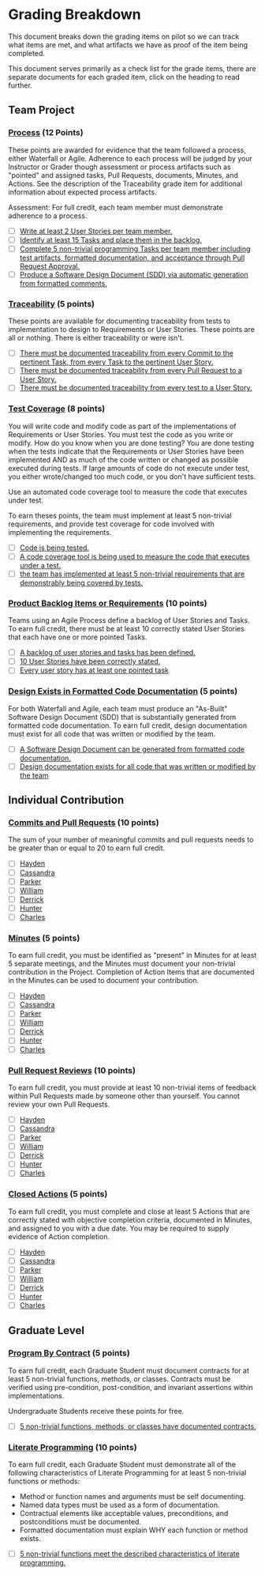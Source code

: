 # Grading Breakdown

This document breaks down the grading items on pilot so we can track what items are met, and what artifacts we have as proof of the item being completed.

This document serves primarily as a check list for the grade items, there are separate documents for each graded item, click on the heading to read further.

## Team Project

### [Process](./process.md) (12 Points)

These points are awarded for evidence that the team followed a process, either Waterfall or Agile. Adherence to each process will be judged by your Instructor or Grader though assessment or process artifacts such as "pointed" and assigned tasks, Pull Requests, documents, Minutes, and Actions. See the description of the Traceability grade item for additional information about expected process artifacts.

Assessment: For full credit, each team member must demonstrate adherence to a process.

- [ ] [Write at least 2 User Stories per team member.](./process.md#write-at-least-2-user-stories-per-team-member)
- [ ] [Identify at least 15 Tasks and place them in the backlog.](./process.md#identify-at-least-15-tasks-and-place-them-in-the-backlog)
- [ ] [Complete 5 non-trivial programming Tasks per team member including test artifacts, formatted documentation, and acceptance through Pull Request Approval.](./process.md#complete-5-non-trivial-programming-tasks-per-team-member-including-test-artifacts-formatted-documentation-and-acceptance-through-pull-request-approval)
- [ ] [Produce a Software Design Document (SDD) via automatic generation from formatted comments.](./process.md#produce-a-software-design-document-sdd-via-automatic-generation-from-formatted-comments)

### [Traceability](./traceability.md) (5 points)

These points are available for documenting traceability from tests to implementation to design to Requirements or User Stories. These points are all or nothing. There is either traceability or were isn't.

- [ ] [There must be documented traceability from every Commit to the pertinent Task, from every Task to the pertinent User Story.](./traceability.md#there-must-be-documented-traceability-from-every-commit-to-the-pertinent-task-from-every-task-to-the-pertinent-user-story)
- [ ] [There must be documented traceability from every Pull Request to a User Story.](./traceability.md#there-must-be-documented-traceability-from-every-pull-request-to-a-user-story)
- [ ] [There must be documented traceability from every test to a User Story.](./traceability.md#there-must-be-documented-traceability-from-every-test-to-a-user-story)

### [Test Coverage](./test_coverage.md) (8 points)

You will write code and modify code as part of the implementations of Requirements or User Stories. You must test the code as you write or modify. How do you know when you are done testing? You are done testing when the tests indicate that the Requirements or User Stories have been implemented AND as much of the code written or changed as possible executed during tests. If large amounts of code do not execute under test, you either wrote/changed too much code, or you don't have sufficient tests.

Use an automated code coverage tool to measure the code that executes under test.

To earn theses points, the team must implement at least 5 non-trivial requirements, and provide test coverage for code involved with implementing the requirements.

- [ ] [Code is being tested.](./test_coverage.md#code-is-being-tested)
- [ ] [A code coverage tool is being used to measure the code that executes under a test.](./test_coverage.md#a-code-coverage-tool-is-being-used-to-measure-the-code-that-executes-under-a-test)
- [ ] [the team has implemented at least 5 non-trivial requirements that are demonstrably being covered by tests.](./test_coverage.md#the-team-has-implemented-at-least-5-non-trivial-requirements-that-are-demonstrably-being-covered-by-tests)

### [Product Backlog Items or Requirements](./backlog.md) (10 points)

Teams using an Agile Process define a backlog of User Stories and Tasks. To earn full credit, there must be at least 10 correctly stated User Stories that each have one or more pointed Tasks.

- [ ] [A backlog of user stories and tasks has been defined.](./backlog.md#a-backlog-of-user-stories-and-tasks-has-been-defined)
- [ ] [10 User Stories have been correctly stated.](./backlog.md#10-user-stories-have-been-correctly-stated)
- [ ] [Every user story has at least one pointed task](./backlog.md#every-user-story-has-at-least-one-pointed-task)

### [Design Exists in Formatted Code Documentation](./design.md) (5 points)

For both Waterfall and Agile, each team must produce an "As-Built" Software Design Document (SDD) that is substantially generated from formatted code documentation. To earn full credit, design documentation must exist for all code that was written or modified by the team.

- [ ] [A Software Design Document can be generated from formatted code documentation.](./design.md#a-software-design-document-can-be-generated-from-formatted-code-documentation)
- [ ] [Design documentation exists for all code that was written or modified by the team](./design.md#design-documentation-exists-for-all-code-that-was-written-or-modified-by-the-team)

## Individual Contribution

### [Commits and Pull Requests](./pull_request.md) (10 points)

The sum of your number of meaningful commits and pull requests needs to be greater than or equal to 20 to earn full credit.

- [ ] [Hayden](./pull_request.md#hayden)
- [ ] [Cassandra](./pull_request.md#cassandra)
- [ ] [Parker](./pull_request.md#parker)
- [ ] [William](./pull_request.md#william)
- [ ] [Derrick](./pull_request.md#derrick)
- [ ] [Hunter](./pull_request.md#hunter)
- [ ] [Charles](./pull_request.md#charles)

### [Minutes](./minutes.md) (5 points)

To earn full credit, you must be identified as "present" in Minutes for at least 5 separate meetings, and the Minutes must document your non-trivial contribution in the Project. Completion of Action Items that are documented in the Minutes can be used to document your contribution.

- [ ] [Hayden](./pull_request.md#hayden)
- [ ] [Cassandra](./pull_request.md#cassandra)
- [ ] [Parker](./pull_request.md#parker)
- [ ] [William](./pull_request.md#william)
- [ ] [Derrick](./pull_request.md#derrick)
- [ ] [Hunter](./pull_request.md#hunter)
- [ ] [Charles](./pull_request.md#charles)

### [Pull Request Reviews](./reviews.md) (10 points)

To earn full credit, you must provide at least 10 non-trivial items of feedback within Pull Requests made by someone other than yourself. You cannot review your own Pull Requests.

- [ ] [Hayden](./pull_request.md#hayden)
- [ ] [Cassandra](./pull_request.md#cassandra)
- [ ] [Parker](./pull_request.md#parker)
- [ ] [William](./pull_request.md#william)
- [ ] [Derrick](./pull_request.md#derrick)
- [ ] [Hunter](./pull_request.md#hunter)
- [ ] [Charles](./pull_request.md#charles)

### [Closed Actions](./closed_actions.md) (5 points)

To earn full credit, you must complete and close at least 5 Actions that are correctly stated with objective completion criteria, documented in Minutes, and assigned to you with a due date. You may be required to supply evidence of Action completion.

- [ ] [Hayden](./pull_request.md#hayden)
- [ ] [Cassandra](./pull_request.md#cassandra)
- [ ] [Parker](./pull_request.md#parker)
- [ ] [William](./pull_request.md#william)
- [ ] [Derrick](./pull_request.md#derrick)
- [ ] [Hunter](./pull_request.md#hunter)
- [ ] [Charles](./pull_request.md#charles)

## Graduate Level

### [Program By Contract](./contract.md) (5 points)

To earn full credit, each Graduate Student must document contracts for at least 5 non-trivial functions, methods, or classes. Contracts must be verified using pre-condition, post-condition, and invariant assertions within implementations.

Undergraduate Students receive these points for free.

- [ ] [5 non-trivial functions, methods, or classes have documented contracts.](./contract.md#5-non-trivial-functions-methods-or-classes-have-documented-contracts)

### [Literate Programming](./literate.md) (10 points)

To earn full credit, each Graduate Student must demonstrate all of the following characteristics of Literate Programming for at least 5 non-trivial functions or methods:

- Method or function names and arguments must be self documenting.
- Named data types must be used as a form of documentation.
- Contractual elements like acceptable values, preconditions, and postconditions must be documented.
- Formatted documentation must explain WHY each function or method exists.

- [ ] [5 non-trivial functions meet the described characteristics of literate programming.](./literate.md#5-non-trivial-functions-meet-the-described-characteristics-of-literate-programming)
